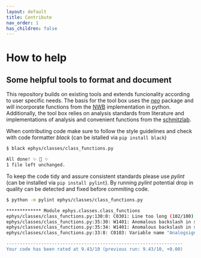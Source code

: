 ```yaml
---
layout: default
title: Contribute
nav_order: 1
has_children: false
---
```


# How to help

## Some helpful tools to format and document

This repository builds on existing tools and extends funcionality according to user specific needs.
The basis for the tool box uses the [*neo*](https://github.com/NeuralEnsemble/python-neo) package and will incorporate functions from the [NWB](https://github.com/NeurodataWithoutBorders/pynwb) implementation in python.
Additionally, the tool box relies on analysis standards from literature and implementations of analysis and convenient functions from the [schmitzlab](https://github.com/Schmitz-lab).

When contributing code make sure to follow the style guidelines and check with code formatter *black* (can be istalled via `pip install black`)

```bash
$ black ephys/classes/class_functions.py 

All done! ✨ 🍰 ✨
1 file left unchanged.
```

To keep the code tidy and assure consistent standards please use *pylint* (can be installed via `pip install pylint`). By running *pylint* potential drop in quality can be detected and fixed before commiting code.

```bash
$ python -m pylint ephys/classes/class_functions.py 

************* Module ephys.classes.class_functions
ephys/classes/class_functions.py:130:0: C0301: Line too long (102/100) (line-too-long)
ephys/classes/class_functions.py:35:30: W1401: Anomalous backslash in string: '\('. String constant might be missing an r prefix. (anomalous-backslash-in-string)
ephys/classes/class_functions.py:35:34: W1401: Anomalous backslash in string: '\)'. String constant might be missing an r prefix. (anomalous-backslash-in-string)
ephys/classes/class_functions.py:33:8: C0103: Variable name "Analogsignals" doesn't conform to snake_case naming style (invalid-name)

------------------------------------------------------------------
Your code has been rated at 9.43/10 (previous run: 9.43/10, +0.00)
```
